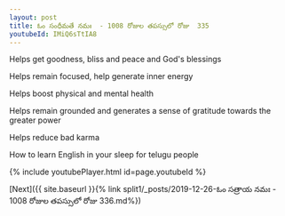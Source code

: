 ```yaml
---
layout: post
title: ఓం సంధీమతే నమః  - 1008 రోజుల తపస్సులో రోజు  335
youtubeId: IMiQ6sTtIA8
---
```

 
 
Helps get goodness, bliss and peace and God's blessings
 
Helps remain focused, help generate inner energy 
 
Helps boost physical and mental health 
 
Helps remain grounded and generates a sense of gratitude towards the greater power 
 
Helps reduce bad karma
 
How to learn English in your sleep for telugu people
 
 
 
 


{% include youtubePlayer.html id=page.youtubeId %}
 
[Next]({{ site.baseurl }}{% link split1/_posts/2019-12-26-ఓం సత్రాయ నమః  - 1008 రోజుల తపస్సులో రోజు  336.md%})
 
